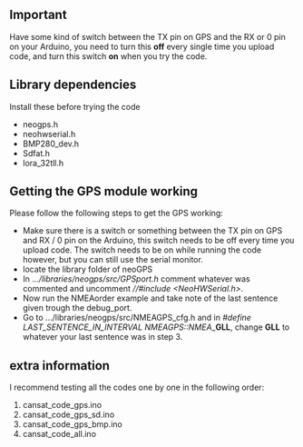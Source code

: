 ## Important

Have some kind of switch between the TX pin on GPS and the RX or 0 pin on your Arduino, you need to turn this **off** every single time you upload code, and turn this switch **on** when you try the code.

## Library dependencies

Install these before trying the code
- neogps.h
- neohwserial.h
- BMP280_dev.h
- Sdfat.h
- lora_32tll.h

## Getting the GPS module working

Please follow the following steps to get the GPS working:

- Make sure there is a switch or something between the TX pin on GPS and RX / 0 pin on the Arduino, this switch needs to be off every time you upload code. The switch needs to be on while running the code however, but you can still use the serial monitor.
- locate the library folder of neoGPS
- In ._../libraries/neogps/src/GPSport.h_ comment whatever was commented and uncomment _//#include <NeoHWSerial.h>_.
- Now run the NMEAorder example and take note of the last sentence given trough the debug_port.
- Go to .../libraries/neogps/src/NMEAGPS_cfg.h and in _#define LAST_SENTENCE_IN_INTERVAL NMEAGPS::NMEA__**GLL**, change **GLL** to whatever your last sentence was in step 3.

## extra information

I recommend testing all the codes one by one in the following order:

1. cansat_code_gps.ino
2. cansat_code_gps_sd.ino
3. cansat_code_gps_bmp.ino
4. cansat_code_all.ino
